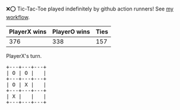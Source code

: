 :x::o: Tic-Tac-Toe played indefinitely by github action runners! See [my workflow](.github/workflows/play.yaml).

|PlayerX wins|PlayerO wins|Ties|
|-|-|-|
|376|338|157|

PlayerX's turn.

<pre>
+---+---+---+
| O | O |   |
+---+---+---+
| O | X |   |
+---+---+---+
| X |   |   |
+---+---+---+
</pre>